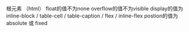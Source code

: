 根元素 （html）
float的值不为none
overflow的值不为visible
display的值为 inline-block / table-cell / table-caption / flex / inline-flex
postion的值为absolute 或 fixed
